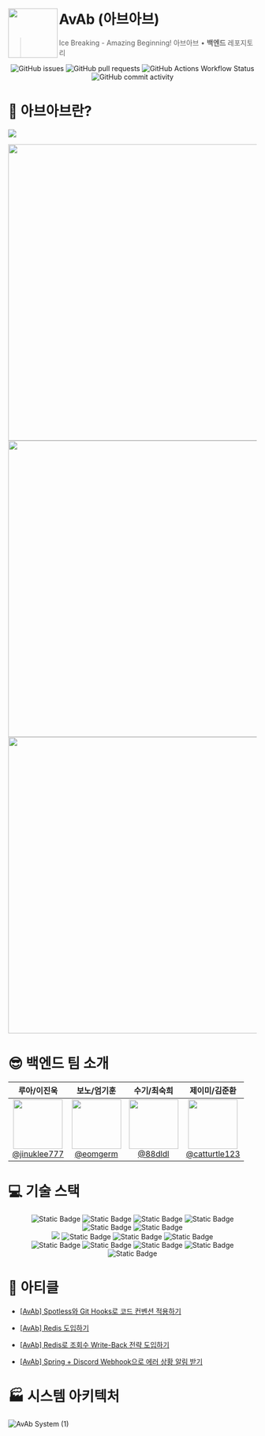 # AvAb (아브아브) <img src="https://github.com/TeamAvAb/AvAb-Back/assets/52905679/9067fe99-fb7d-47ad-8e20-0d71860bee87" align=left width=100> 
> Ice Breaking - Amazing Beginning! 아브아브 • **백엔드** 레포지토리

<div align="center">
<img alt="GitHub issues" src="https://img.shields.io/github/issues/TeamAvAb/AvAb-Back?label=Issues&labelColor=%2332439C&color=%23a0ddff">
<img alt="GitHub pull requests" src="https://img.shields.io/github/issues-pr/TeamAvAb/AvAb-Back?label=PRs&labelColor=32439c&color=a0ddff">
<img alt="GitHub Actions Workflow Status" src="https://img.shields.io/github/actions/workflow/status/TeamAvAb/AvAb-Back/dev_deploy.yml?label=dev&labelColor=32439c&color=a0ddff">
<img alt="GitHub commit activity" src="https://img.shields.io/github/commit-activity/w/TeamAvAb/AvAb-Back?label=Commits&labelColor=32439c&color=a0ddff">
</div>

# 🐧 아브아브란?
<a href="https://www.instagram.com/avab.ovo" target="_blank"><img src="https://img.shields.io/badge/Instagram-E4405F?style=flat-square&logo=instagram&logoColor=white"/></a>
<div align="center">
  <img width=600 src="https://github.com/TeamAvAb/AvAb-Back/assets/52905679/af642895-6e5c-4d81-a905-4bd6ef66ba24"/>
  <img width=600 src="https://github.com/TeamAvAb/AvAb-Back/assets/52905679/ce33769d-8331-405a-ac13-315252d91489"/>
  <img width=600 src="https://github.com/TeamAvAb/AvAb-Back/assets/52905679/a80855a6-3f9f-48a5-bd59-085df81f2c82"/>
</div>

# 😎 **백엔드** 팀 소개

| **루아/이진욱** | **보노/엄기훈** | **수기/최숙희** | **제이미/김준환** |
| :------: | :------: | :------: | :------: |
| [<img src="https://avatars.githubusercontent.com/u/113356682?v=4" height=100 width=100> <br/> @jinuklee777](https://github.com/jinuklee777) | [<img src="https://avatars.githubusercontent.com/u/52905679?v=4" height=100 width=100> <br/> @eomgerm](https://github.com/eomgerm) | [<img src="https://avatars.githubusercontent.com/u/110217133?v=4" height=100 width=100> <br/> @88dldl](https://github.com/88dldl) | [<img src="https://avatars.githubusercontent.com/u/101050942?v=4" height=100 width=100> <br/> @catturtle123](https://github.com/catturtle123) |


# 💻 기술 스택
<div align="center">
<img alt="Static Badge" src="https://img.shields.io/badge/Java-ec2025?style=flat-square&logo=java&logoColor=white">
<img alt="Static Badge" src="https://img.shields.io/badge/Spring_Boot-6DB33F?style=flat-square&logo=springboot&logoColor=white">
<img alt="Static Badge" src="https://img.shields.io/badge/Spring_Data_JPA-6DB33F?style=flat-square&logo=springboot&logoColor=white">
<img alt="Static Badge" src="https://img.shields.io/badge/Spring_Security-6DB33F?style=flat-square&logo=springsecurity&logoColor=white">
<img alt="Static Badge" src="https://img.shields.io/badge/Spring_Scheduler-6DB33F?style=flat-square&logo=spring&logoColor=white">
<img alt="Static Badge" src="https://img.shields.io/badge/Spring_Batch-6DB33F?style=flat-square&logo=spring&logoColor=white">
<br/>
<img src="https://img.shields.io/badge/MySQL-4479A1?style=flat-square&logo=MySQL&logoColor=white"/>
<img alt="Static Badge" src="https://img.shields.io/badge/QueryDSL-0289cf?style=flat-square&logoColor=white">
<img alt="Static Badge" src="https://img.shields.io/badge/JWT-000000?style=flat-square&logo=jsonwebtokens&logoColor=white">
<img alt="Static Badge" src="https://img.shields.io/badge/OpenFeign-E50914?style=flat-square&logo=netflix&logoColor=white">
<br/>
<img alt="Static Badge" src="https://img.shields.io/badge/Amazon_EB-FF9900?style=flat-square&logo=amazonec2&logoColor=white">
<img alt="Static Badge" src="https://img.shields.io/badge/Amazon_ElastiCache-DC382D?style=flat-square&logo=redis&logoColor=white">
<img alt="Static Badge" src="https://img.shields.io/badge/Amazon_S3-569A31?style=flat-square&logo=amazons3&logoColor=white">
<img alt="Static Badge" src="https://img.shields.io/badge/Amazon_RDS-527FFF?style=flat-square&logo=amazonrds&logoColor=white">
<br/>
<img alt="Static Badge" src="https://img.shields.io/badge/Swagger-85EA2D?style=flat-square&logo=swagger&logoColor=black">
</div>

# 📕 아티클
- [[AvAb] Spotless와 Git Hooks로 코드 컨벤션 적용하기](https://velog.io/@eomgerm/AvAb-Spotless와-Git-Hooks로-코드-컨벤션-적용하기)

- [[AvAb] Redis 도입하기](https://velog.io/@eomgerm/AvAb-Redis-도입하기-1)

- [[AvAb] Redis로 조회수 Write-Back 전략 도입하기](https://velog.io/@eomgerm/AvAb-Redis로-조회수-Write-Back-전략-도입하기)

- [[AvAb] Spring + Discord Webhook으로 에러 상황 알림 받기](https://velog.io/@eomgerm/AvAb-Spring-Discord-Webhook으로-에러-상황-알림-받기)

# 🏭 시스템 아키텍처
![AvAb System (1)](https://github.com/TeamAvAb/AvAb-Back/assets/52905679/a52f0a76-b2ef-4b41-8add-6b853daef6c9)
